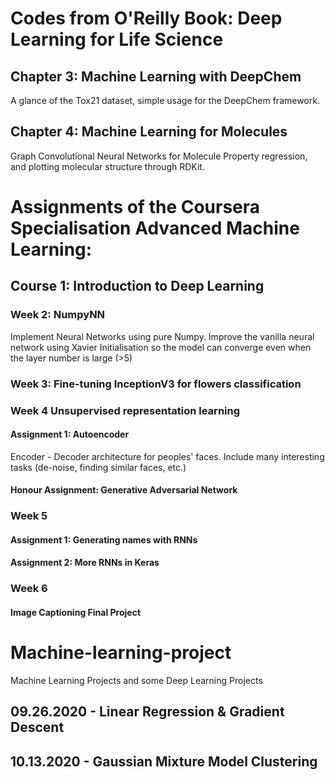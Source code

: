 # Codes from O'Reilly Book: Deep Learning for Life Science

## Chapter 3: Machine Learning with DeepChem

A glance of the Tox21 dataset, simple usage for the DeepChem framework.

## Chapter 4: Machine Learning for Molecules

Graph Convolutional Neural Networks for Molecule Property regression, and plotting molecular structure through RDKit.



# Assignments of the Coursera Specialisation Advanced Machine Learning:

## Course 1: Introduction to Deep Learning

### Week 2: NumpyNN

Implement Neural Networks using pure Numpy. Improve the vanilla neural network using Xavier Initialisation so the model can converge even when the layer number is large (>5)

### Week 3: Fine-tuning InceptionV3 for flowers classification

### Week 4 Unsupervised representation learning

#### Assignment 1: Autoencoder

Encoder - Decoder architecture for peoples' faces. Include many interesting tasks (de-noise, finding similar faces, etc.)

#### Honour Assignment: Generative Adversarial Network

### Week 5 

#### Assignment 1: Generating names with RNNs

#### Assignment 2: More RNNs in Keras

### Week 6

#### Image Captioning Final Project

# Machine-learning-project
Machine Learning Projects and some Deep Learning Projects

## 09.26.2020 - Linear Regression & Gradient Descent

## 10.13.2020 - Gaussian Mixture Model Clustering
